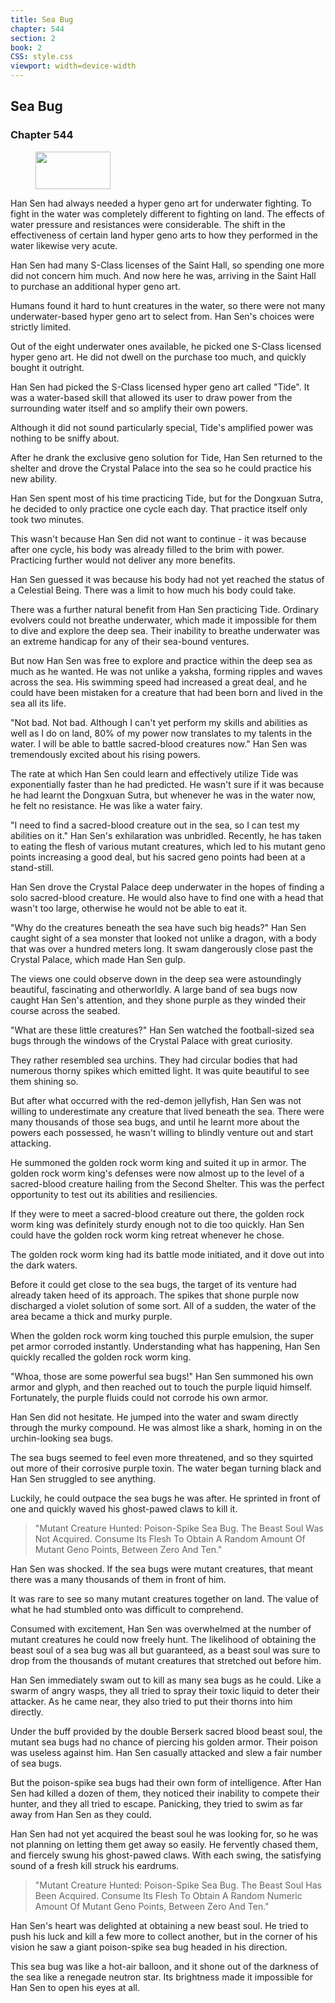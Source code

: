 ```yaml
---
title: Sea Bug
chapter: 544
section: 2
book: 2
CSS: style.css
viewport: width=device-width
---
```


## Sea Bug

### Chapter 544

<figure>
	<img src="../Images/gem.gif" alt="" id="gem" width="120" height="60" />
</figure>

Han Sen had always needed a hyper geno art for underwater fighting. To fight in the water was completely different to fighting on land. The effects of water pressure and resistances were considerable. The shift in the effectiveness of certain land hyper geno arts to how they performed in the water likewise very acute.

Han Sen had many S-Class licenses of the Saint Hall, so spending one more did not concern him much. And now here he was, arriving in the Saint Hall to purchase an additional hyper geno art.

Humans found it hard to hunt creatures in the water, so there were not many underwater-based hyper geno art to select from. Han Sen's choices were strictly limited.

Out of the eight underwater ones available, he picked one S-Class licensed hyper geno art. He did not dwell on the purchase too much, and quickly bought it outright.

Han Sen had picked the S-Class licensed hyper geno art called "Tide". It was a water-based skill that allowed its user to draw power from the surrounding water itself and so amplify their own powers.

Although it did not sound particularly special, Tide's amplified power was nothing to be sniffy about.

After he drank the exclusive geno solution for Tide, Han Sen returned to the shelter and drove the Crystal Palace into the sea so he could practice his new ability.

Han Sen spent most of his time practicing Tide, but for the Dongxuan Sutra, he decided to only practice one cycle each day. That practice itself only took two minutes.

This wasn't because Han Sen did not want to continue - it was because after one cycle, his body was already filled to the brim with power. Practicing further would not deliver any more benefits.

Han Sen guessed it was because his body had not yet reached the status of a Celestial Being. There was a limit to how much his body could take.

There was a further natural benefit from Han Sen practicing Tide. Ordinary evolvers could not breathe underwater, which made it impossible for them to dive and explore the deep sea. Their inability to breathe underwater was an extreme handicap for any of their sea-bound ventures.

But now Han Sen was free to explore and practice within the deep sea as much as he wanted. He was not unlike a yaksha, forming ripples and waves across the sea. His swimming speed had increased a great deal, and he could have been mistaken for a creature that had been born and lived in the sea all its life.

"Not bad. Not bad. Although I can't yet perform my skills and abilities as well as I do on land, 80% of my power now translates to my talents in the water. I will be able to battle sacred-blood creatures now." Han Sen was tremendously excited about his rising powers.

The rate at which Han Sen could learn and effectively utilize Tide was exponentially faster than he had predicted. He wasn't sure if it was because he had learnt the Dongxuan Sutra, but whenever he was in the water now, he felt no resistance. He was like a water fairy.

"I need to find a sacred-blood creature out in the sea, so I can test my abilities on it." Han Sen's exhilaration was unbridled. Recently, he has taken to eating the flesh of various mutant creatures, which led to his mutant geno points increasing a good deal, but his sacred geno points had been at a stand-still.

Han Sen drove the Crystal Palace deep underwater in the hopes of finding a solo sacred-blood creature. He would also have to find one with a head that wasn't too large, otherwise he would not be able to eat it.

"Why do the creatures beneath the sea have such big heads?" Han Sen caught sight of a sea monster that looked not unlike a dragon, with a body that was over a hundred meters long. It swam dangerously close past the Crystal Palace, which made Han Sen gulp.

The views one could observe down in the deep sea were astoundingly beautiful, fascinating and otherworldly. A large band of sea bugs now caught Han Sen's attention, and they shone purple as they winded their course across the seabed.

"What are these little creatures?" Han Sen watched the football-sized sea bugs through the windows of the Crystal Palace with great curiosity.

They rather resembled sea urchins. They had circular bodies that had numerous thorny spikes which emitted light. It was quite beautiful to see them shining so.

But after what occurred with the red-demon jellyfish, Han Sen was not willing to underestimate any creature that lived beneath the sea. There were many thousands of those sea bugs, and until he learnt more about the powers each possessed, he wasn't willing to blindly venture out and start attacking.

He summoned the golden rock worm king and suited it up in armor. The golden rock worm king's defenses were now almost up to the level of a sacred-blood creature hailing from the Second Shelter. This was the perfect opportunity to test out its abilities and resiliencies.

If they were to meet a sacred-blood creature out there, the golden rock worm king was definitely sturdy enough not to die too quickly. Han Sen could have the golden rock worm king retreat whenever he chose.

The golden rock worm king had its battle mode initiated, and it dove out into the dark waters.

Before it could get close to the sea bugs, the target of its venture had already taken heed of its approach. The spikes that shone purple now discharged a violet solution of some sort. All of a sudden, the water of the area became a thick and murky purple.

When the golden rock worm king touched this purple emulsion, the super pet armor corroded instantly. Understanding what has happening, Han Sen quickly recalled the golden rock worm king.

"Whoa, those are some powerful sea bugs!" Han Sen summoned his own armor and glyph, and then reached out to touch the purple liquid himself. Fortunately, the purple fluids could not corrode his own armor.

Han Sen did not hesitate. He jumped into the water and swam directly through the murky compound. He was almost like a shark, homing in on the urchin-looking sea bugs.

The sea bugs seemed to feel even more threatened, and so they squirted out more of their corrosive purple toxin. The water began turning black and Han Sen struggled to see anything.

Luckily, he could outpace the sea bugs he was after. He sprinted in front of one and quickly waved his ghost-pawed claws to kill it.

> "Mutant Creature Hunted: Poison-Spike Sea Bug. The Beast Soul Was Not Acquired. Consume Its Flesh To Obtain A Random Amount Of Mutant Geno Points, Between Zero And Ten."

Han Sen was shocked. If the sea bugs were mutant creatures, that meant there was a many thousands of them in front of him.

It was rare to see so many mutant creatures together on land. The value of what he had stumbled onto was difficult to comprehend.

Consumed with excitement, Han Sen was overwhelmed at the number of mutant creatures he could now freely hunt. The likelihood of obtaining the beast soul of a sea bug was all but guaranteed, as a beast soul was sure to drop from the thousands of mutant creatures that stretched out before him.

Han Sen immediately swam out to kill as many sea bugs as he could. Like a swarm of angry wasps, they all tried to spray their toxic liquid to deter their attacker. As he came near, they also tried to put their thorns into him directly.

Under the buff provided by the double Berserk sacred blood beast soul, the mutant sea bugs had no chance of piercing his golden armor. Their poison was useless against him. Han Sen casually attacked and slew a fair number of sea bugs.

But the poison-spike sea bugs had their own form of intelligence. After Han Sen had killed a dozen of them, they noticed their inability to compete their hunter, and they all tried to escape. Panicking, they tried to swim as far away from Han Sen as they could.

Han Sen had not yet acquired the beast soul he was looking for, so he was not planning on letting them get away so easily. He fervently chased them, and fiercely swung his ghost-pawed claws. With each swing, the satisfying sound of a fresh kill struck his eardrums.

> "Mutant Creature Hunted: Poison-Spike Sea Bug. The Beast Soul Has Been Acquired. Consume Its Flesh To Obtain A Random Numeric Amount Of Mutant Geno Points, Between Zero And Ten."

Han Sen's heart was delighted at obtaining a new beast soul. He tried to push his luck and kill a few more to collect another, but in the corner of his vision he saw a giant poison-spike sea bug headed in his direction.

This sea bug was like a hot-air balloon, and it shone out of the darkness of the sea like a renegade neutron star. Its brightness made it impossible for Han Sen to open his eyes at all.